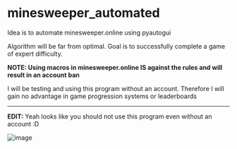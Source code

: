# minesweeper_automated

Idea is to automate minesweeper.online using pyautogui

Algorithm will be far from optimal. Goal is to successfully complete a game of expert difficulty.

**NOTE: Using macros in minesweeper.online IS against the rules and will result in an account ban**

I will be testing and using this program without an account. Therefore I will gain no advantage in game progression systems or leaderboards

--------------------------------

**EDIT:** Yeah looks like you should not use this program even without an account :D

![image](https://github.com/user-attachments/assets/0b4617ad-1361-4932-8226-2017f27a0f2b)





